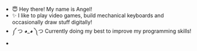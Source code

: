 - 😇 Hey there! My name is Angel!
- ✨ I like to play video games, build mechanical keyboards and occasionally draw stuff digitally! 
- ༼ つ ◕_◕ ༽つ Currently doing my best to improve my programming skills!
- 

<!---
Angel-Zeng/Angel-Zeng is a ✨ special ✨ repository because its `README.md` (this file) appears on your GitHub profile.
You can click the Preview link to take a look at your changes.
--->
